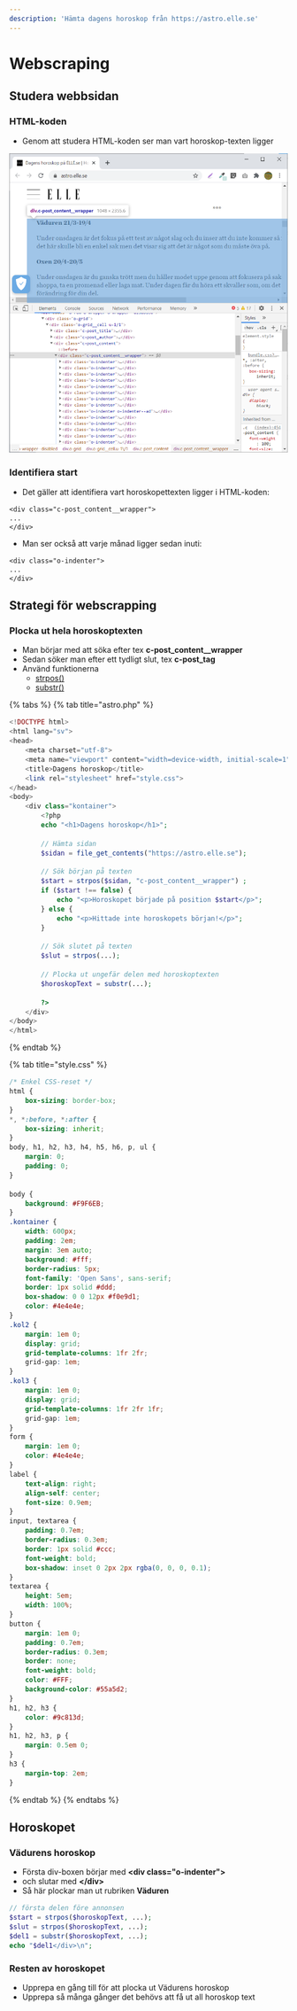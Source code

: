 ```yaml
---
description: 'Hämta dagens horoskop från https://astro.elle.se'
---
```


# Webscraping

## Studera webbsidan

### HTML-koden

* Genom att studera HTML-koden ser man vart horoskop-texten ligger

![HTML-koden som inneh&#xE5;ller horoskoptexten](../.gitbook/assets/image%20%2834%29.png)

### Identifiera start

* Det gäller att identifiera vart horoskopettexten ligger i HTML-koden:

```markup
<div class="c-post_content__wrapper">
...
</div>
```

* Man ser också att varje månad ligger sedan inuti:

```markup
<div class="o-indenter">
...
</div>
```

## Strategi för webscrapping

### Plocka ut hela horoskoptexten

* Man börjar med att söka efter tex **c-post\_content\_\_wrapper**
* Sedan söker man efter ett tydligt slut, tex **c-post\_tag**
* Använd funktionerna
  * [strpos\(\)](https://devdocs.io/php/function.strpos)
  * [substr\(\)](https://devdocs.io/php/function.substr)

{% tabs %}
{% tab title="astro.php" %}
```php
<!DOCTYPE html>
<html lang="sv">
<head>
    <meta charset="utf-8">
    <meta name="viewport" content="width=device-width, initial-scale=1">
    <title>Dagens horoskop</title>
    <link rel="stylesheet" href="style.css">
</head>
<body>
    <div class="kontainer">
        <?php
        echo "<h1>Dagens horoskop</h1>";

        // Hämta sidan
        $sidan = file_get_contents("https://astro.elle.se");

        // Sök början på texten
        $start = strpos($sidan, "c-post_content__wrapper") ;
        if ($start !== false) {
            echo "<p>Horoskopet började på position $start</p>";
        } else {
            echo "<p>Hittade inte horoskopets början!</p>";
        }
        
        // Sök slutet på texten
        $slut = strpos(...);
        
        // Plocka ut ungefär delen med horoskoptexten
        $horoskopText = substr(...);
        
        ?>
    </div>
</body>
</html>
```
{% endtab %}

{% tab title="style.css" %}
```css
/* Enkel CSS-reset */
html {
    box-sizing: border-box;
}
*, *:before, *:after {
    box-sizing: inherit;
}
body, h1, h2, h3, h4, h5, h6, p, ul {
    margin: 0;
    padding: 0;
}

body {
    background: #F9F6EB;
}
.kontainer {
    width: 600px;
    padding: 2em;
    margin: 3em auto;
    background: #fff;
    border-radius: 5px;
    font-family: 'Open Sans', sans-serif;
    border: 1px solid #ddd;
    box-shadow: 0 0 12px #f0e9d1;
    color: #4e4e4e;
}
.kol2 {
    margin: 1em 0;
    display: grid;
    grid-template-columns: 1fr 2fr;
    grid-gap: 1em;
}
.kol3 {
    margin: 1em 0;
    display: grid;
    grid-template-columns: 1fr 2fr 1fr;
    grid-gap: 1em;
}
form {
    margin: 1em 0;
    color: #4e4e4e;
}
label {
    text-align: right;
    align-self: center;
    font-size: 0.9em;
}
input, textarea {
    padding: 0.7em;
    border-radius: 0.3em;
    border: 1px solid #ccc;
    font-weight: bold;
    box-shadow: inset 0 2px 2px rgba(0, 0, 0, 0.1);
}
textarea {
    height: 5em;
    width: 100%;
}
button {
    margin: 1em 0;
    padding: 0.7em;
    border-radius: 0.3em;
    border: none;
    font-weight: bold;
    color: #FFF;
    background-color: #55a5d2;
}
h1, h2, h3 {
    color: #9c813d;
}
h1, h2, h3, p {
    margin: 0.5em 0;
}
h3 {
    margin-top: 2em;
}
```
{% endtab %}
{% endtabs %}

## Horoskopet

### Vädurens horoskop

* Första div-boxen börjar med **&lt;div class="o-indenter"&gt;**
* och slutar med **&lt;/div&gt;**
* Så här plockar man ut rubriken **Väduren**

```php
// första delen före annonsen
$start = strpos($horoskopText, ...);
$slut = strpos($horoskopText, ...);
$del1 = substr($horoskopText, ...);
echo "$del1</div>\n";
```

### Resten av horoskopet

* Upprepa en gång till för att plocka ut Vädurens horoskop
* Upprepa så många gånger det behövs att få ut all horoskop text

